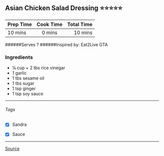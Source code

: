 ## Asian Chicken Salad Dressing :star::star::star::star::star:

| Prep Time  | Cook Time    | Total Time  |
| ---------- |:------------:| -----------:|
| 10 mins    | 0 mins      | 10 mins     |


######Serves ?
######Inspired by: Eat2Live GTA

### Ingredients

* ¼ cup + 2 tbs rice vinegar
* 1 garlic
* 1 tbs sesame oil
* 1 tbs sugar
* 1 tsp ginger
* 1 tsp soy sauce

---

###### Tags
- [x] Sandra
- [x] Sauce


---

[Source](www.eat2livegta.com)

